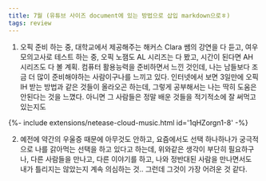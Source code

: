 ```yaml
---
title: 7월 (유튜브 사이즈 document에 있는 방법으로 삽입 markdown으로ㅎ)
tags: review
---
```

1. 오픽 준비 하는 중, 대학교에서 제공해주는 해커스 Clara 쌤의 강연을 다 듣고, 여우 모의고사로 테스트 하는 중, 오픽 노잼도 AL 시리즈는 다 봤고, 시간이 된다면 AH 시리즈도 다 볼 계획. 컴퓨터 활용능력을 준비하면서 느낀 것인데, 나는 남들보다 조금 더 많이 준비해야하는 사람이구나를 느끼고 있다. 인터넷에서 보면 3일만에 오픽 IH 받는 방법과 같은 것들이 올라오곤 하는데, 그렇게 공부해서는 나는 딱히 도움은 안된다는 것을 느꼈다. <bold>아니면 그 사람들은 정말 배운 것들을 적기적소에 잘 써먹고 있는지도 </bold>

<div>{%- include extensions/netease-cloud-music.html id='1qHZorgn1-8' -%}</div>

2. 예전에 약간의 우울증 때문에 아무것도 안하고, 요즘에서도 선택 하나하나가 궁극적으로 나를 갉아먹는 선택을 하고 있다고 하는데, 위와같은 생각이 부단히 필요하구나, 다른 사람들을 만나고, 다른 이야기를 하고, 나와 정반대된 사람을 만나면서도 내가 틀리지는 않았는지 계속 의심하는 것.. 그런데 그것이 가장 어려운 것 같다.